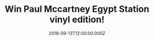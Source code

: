 ---
campaign-uuid: "c-35648fd9-c4b2-4344-8ee4-04864c15c61e"
type: "Competition"
category: "Music"
date: "2018-09-13T12:00:00.000Z"
end-date: "2018-10-13T23:59:00.000Z"
disable-form: false
is_promoted: false
has_entry_page: true
title: "Win Paul Mccartney Egypt Station vinyl edition!"
competition-description: "<p>Opening Station, I Don’t Know, Come On To Me… are his\
  \ brand new hits… YES! get ready: Paul Mccartney is back and this time he’s releasing\
  \ his first solo LP in five years: Egypt Station!</p>\n<p>And that's not all: we\
  \ have managed to get our hands on his brand new album Egypt Station vinyl edition\
  \ to one of our lucky NME readers!</p>\n<p>Want it? You know what to do!</p>\n"
hero-header: "Win Paul Mccartney Egypt Station vinyl edition!"
terms-confirmation: "N/A"
banner-img: "https://assets.expresslyapp.com/asset-d1b6a553-9e10-4582-a436-1b9d464c5847.jpg"
logo-left-href: "aaa.nme.com"
logo-left-image: "https://assets.expresslyapp.com/asset-07eb481c-51d3-4de9-84d9-d7e583c71ff0.jpg"
logo-left-title: "NME AAA"
bg-image-hero: "https://assets.expresslyapp.com/asset-fa958b8c-6cf6-45c3-99d3-faad1201876d.jpg"
bg-image-first: "https://assets.expresslyapp.com/asset-e7d73d54-fc22-43d3-bee8-a636e5afb74c.jpg"
section1-content: "<p>Egypt Station is a record that’s going to delight Maccas fans\
  \ and most important The Beatles fans! It reveals the magnificent Paul Mccartney\
  \ itself to be another well-crafted collection of confections!</p>\n<p>Egypt Station\
  \ is a collection of melodic statements by the rock’s greatest optimist. If you\
  \ are Paul Mccartney’s biggest fan, don’t miss the opportunity of winning his best\
  \ solo album Egypt Station. Enter the form below for a chance to win and it could\
  \ be yours!</p>\n"
entry-title: "Win Paul Mccartney Egypt Station vinyl edition!"
entry-content: "<p>Enter the draw to win Paul Mccartney Egypt Station vinyl edition\
  \ by completing the form below before 23:59 on 13th of September 2018.</p>\n"
has-winner: true
winner-title: "CONGRATULATIONS to Kate L. who won Paul Mccartney Egypt Station vinyl\
  \ edition!"
winner-banner: "https://assets.expresslyapp.com/asset-603fb62f-216f-4875-9bb0-069eae9f6d95.jpg"
prize-description: "Paul Mccartney Egypt Station vinyl edition"
special-conditions: "Multiple entries are allowed up to one every day."
country-restrictions:
- "GB"
---